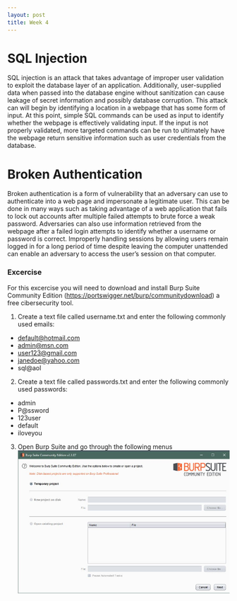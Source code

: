 ```yaml
---
layout: post
title: Week 4
---
```

# SQL Injection
SQL injection is an attack that takes advantage of improper user validation to exploit the database layer of an application. Additionally, user-supplied data when passed into the database engine without sanitization can cause leakage of secret information and possibly database corruption. This attack can will begin by identifying a location in a webpage that has some form of input. At this point, simple SQL commands can be used as input to identify whether the webpage is effectively validating input. If the input is not properly validated, more targeted commands can be run to ultimately have the webpage return sensitive information such as user credentials from the database.

# Broken Authentication
Broken authentication is a form of vulnerability that an adversary can use to authenticate into a web page and impersonate a legitimate user. This can be done in many ways such as taking advantage of a web application that fails to lock out accounts after multiple failed attempts to brute force a weak password. Adversaries can also use information retrieved from the webpage after a failed login attempts to identify whether a username or password is correct. Improperly handling sessions by allowing users remain logged in for a long period of time despite leaving the computer unattended can enable an adversary to access the user’s session on that computer.     
### Excercise
For this excercise you will need to download and install Burp Suite Community Edition (https://portswigger.net/burp/communitydownload) a free cibersecurity tool.

1. Create a text file called username.txt and enter the following commonly used emails:
- default@hotmail.com
- admin@msn.com
- user123@gmail.com
- janedoe@yahoo.com
- sql@aol     
2. Create a text file called passwords.txt and enter the following commonly used passwords:
- admin
- P@ssword
- 123user
- default
- iloveyou     
3. Open Burp Suite and go through the following menus
![Burp, Openning Page](/images/BurpOpen.JPG)
